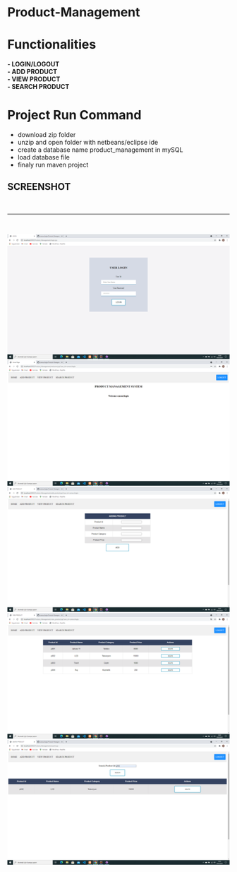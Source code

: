 # Product-Management

# Functionalities
<strong>
- LOGIN/LOGOUT <br>
- ADD PRODUCT <br>
- VIEW PRODUCT <br>
- SEARCH PRODUCT <br>
  </strong>
  
 # Project Run Command
- download zip folder
- unzip and open folder with netbeans/eclipse ide
- create a database name product_management in mySQL
- load database file
- finaly run maven project

<h2>SCREENSHOT</h2> <br> <hr> <br>

![Ekran Görüntüsü (55)](https://github.com/cansuciloglu/Product-Management/blob/main/Product_Management/Screenshots/Ekran%20G%C3%B6r%C3%BCnt%C3%BCs%C3%BC%20(55).png) 
![Ekran Görüntüsü (56)](https://github.com/cansuciloglu/Product-Management/blob/main/Product_Management/Screenshots/Ekran%20G%C3%B6r%C3%BCnt%C3%BCs%C3%BC%20(56).png) 
![Ekran Görüntüsü (57)](https://github.com/cansuciloglu/Product-Management/blob/main/Product_Management/Screenshots/Ekran%20G%C3%B6r%C3%BCnt%C3%BCs%C3%BC%20(57).png) 
![Ekran Görüntüsü (58)](https://github.com/cansuciloglu/Product-Management/blob/main/Product_Management/Screenshots/Ekran%20G%C3%B6r%C3%BCnt%C3%BCs%C3%BC%20(58).png) 
![Ekran Görüntüsü (59)](https://github.com/cansuciloglu/Product-Management/blob/main/Product_Management/Screenshots/Ekran%20G%C3%B6r%C3%BCnt%C3%BCs%C3%BC%20(59).png) 


